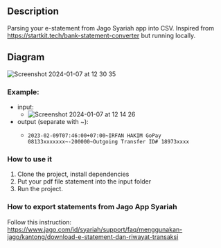 ## Description
Parsing your e-statement from Jago Syariah app into CSV. Inspired from https://startkit.tech/bank-statement-converter but running locally.

## Diagram
![Screenshot 2024-01-07 at 12 30 35](https://github.com/irfanhkm/jago-syariah-statement-parser/assets/30617181/933f7482-1485-4f87-8df8-5c7a7174e378)

### Example:
- input:
  - ![Screenshot 2024-01-07 at 12 14 26](https://github.com/irfanhkm/jago-syariah-statement-parser/assets/30617181/44a9bcc6-94a1-4fbe-8993-be1f3e06c026)
- output (separate with ~):
  - ```
    2023-02-09T07:46:00+07:00~IRFAN HAKIM GoPay 08133xxxxxxx~-200000~Outgoing Transfer ID# 18973xxxx
    ```

### How to use it
1. Clone the project, install dependencies
2. Put your pdf file statement into the input folder
3. Run the project.


### How to export statements from Jago App Syariah
Follow this instruction: https://www.jago.com/id/syariah/support/faq/menggunakan-jago/kantong/download-e-statement-dan-riwayat-transaksi
